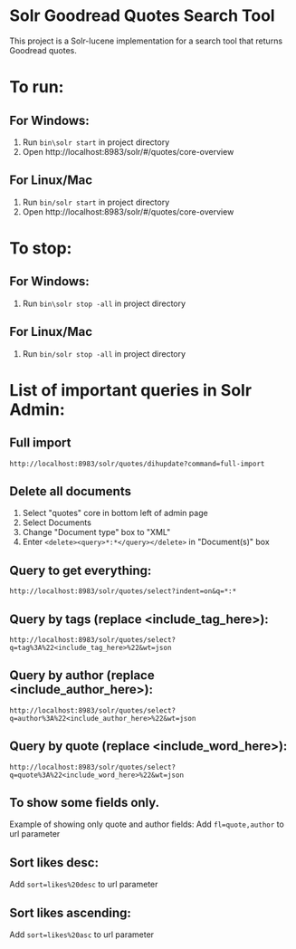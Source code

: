 # Solr Goodread Quotes Search Tool
This project is a Solr-lucene implementation for a search tool that returns Goodread quotes.

# To run:
## For Windows:
1. Run `bin\solr start` in project directory
2. Open http://localhost:8983/solr/#/quotes/core-overview

## For Linux/Mac
1. Run `bin/solr start` in project directory
2. Open http://localhost:8983/solr/#/quotes/core-overview

# To stop:
## For Windows:
1. Run `bin\solr stop -all` in project directory

## For Linux/Mac
1. Run `bin/solr stop -all` in project directory

# List of important queries in Solr Admin:
## Full import
`http://localhost:8983/solr/quotes/dihupdate?command=full-import`

## Delete all documents
1. Select "quotes" core in bottom left of admin page
2. Select Documents
3. Change "Document type" box to "XML"
4. Enter `<delete><query>*:*</query></delete>` in "Document(s)" box

## Query to get everything:
`http://localhost:8983/solr/quotes/select?indent=on&q=*:*`

## Query by tags (replace <include_tag_here>):
`http://localhost:8983/solr/quotes/select?q=tag%3A%22<include_tag_here>%22&wt=json`

## Query by author (replace <include_author_here>):
`http://localhost:8983/solr/quotes/select?q=author%3A%22<include_author_here>%22&wt=json`

## Query by quote (replace <include_word_here>):
`http://localhost:8983/solr/quotes/select?q=quote%3A%22<include_word_here>%22&wt=json`


## To show some fields only. 
Example of showing only quote and author fields:
Add `fl=quote,author` to url parameter

## Sort likes desc:
Add `sort=likes%20desc` to url parameter

## Sort likes ascending:
Add `sort=likes%20asc` to url parameter